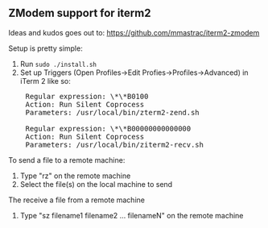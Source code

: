 ZModem support for iterm2
------------------------------

Ideas and kudos goes out to: https://github.com/mmastrac/iterm2-zmodem

Setup is pretty simple:

1. Run ```sudo ./install.sh```
2. Set up Triggers (Open Profiles->Edit Profies->Profiles->Advanced) in iTerm 2 like so:

<pre>
    Regular expression: \*\*B0100
    Action: Run Silent Coprocess
    Parameters: /usr/local/bin/zterm2-zend.sh

    Regular expression: \*\*B00000000000000
    Action: Run Silent Coprocess
    Parameters: /usr/local/bin/ziterm2-recv.sh
</pre>

To send a file to a remote machine:

1. Type "rz" on the remote machine
2. Select the file(s) on the local machine to send

The receive a file from a remote machine

1. Type "sz filename1 filename2 … filenameN" on the remote machine

